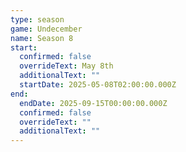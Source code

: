 ```yaml
---
type: season
game: Undecember
name: Season 8
start:
  confirmed: false
  overrideText: May 8th
  additionalText: ""
  startDate: 2025-05-08T02:00:00.000Z
end:
  endDate: 2025-09-15T00:00:00.000Z
  confirmed: false
  overrideText: ""
  additionalText: ""
---
```

